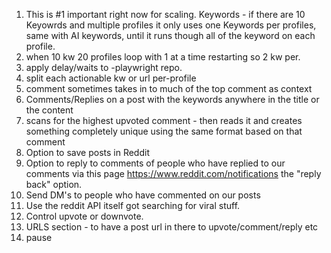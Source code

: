 1.  This is #1 important right now for scaling. Keywords - if there are 10 Keyowrds and multiple profiles it only uses one Keywords per profiles, same with AI keywords, until it runs though all of the keyword on each profile.
2.  when 10 kw 20 profiles loop with 1 at a time restarting so 2 kw per.
3.  apply delay/waits to -playwright repo.
4.  split each actionable kw or url per-profile
5.  comment sometimes takes in to much of the top comment as context
6.  Comments/Replies on a post with the keywords anywhere in the title or the content
7.  scans for the highest upvoted comment - then reads it and creates something completely unique using the same format based on that comment
8.  Option to save posts in Reddit
9.  Option to reply to comments of people who have replied to our comments via this page https://www.reddit.com/notifications the "reply back" option.
10. Send DM's to people who have commented on our posts
11. Use the reddit API itself got searching for viral stuff.
12. Control upvote or downvote.
13. URLS section - to have a post url in there to upvote/comment/reply etc
14. pause
 
